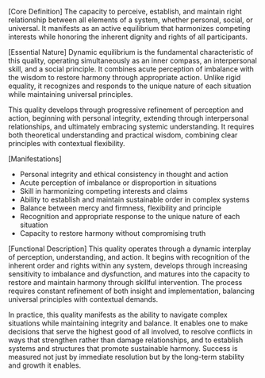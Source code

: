 [Core Definition]
The capacity to perceive, establish, and maintain right relationship between all elements of a system, whether personal, social, or universal. It manifests as an active equilibrium that harmonizes competing interests while honoring the inherent dignity and rights of all participants.

[Essential Nature]
Dynamic equilibrium is the fundamental characteristic of this quality, operating simultaneously as an inner compass, an interpersonal skill, and a social principle. It combines acute perception of imbalance with the wisdom to restore harmony through appropriate action. Unlike rigid equality, it recognizes and responds to the unique nature of each situation while maintaining universal principles.

This quality develops through progressive refinement of perception and action, beginning with personal integrity, extending through interpersonal relationships, and ultimately embracing systemic understanding. It requires both theoretical understanding and practical wisdom, combining clear principles with contextual flexibility.

[Manifestations]
- Personal integrity and ethical consistency in thought and action
- Acute perception of imbalance or disproportion in situations
- Skill in harmonizing competing interests and claims
- Ability to establish and maintain sustainable order in complex systems
- Balance between mercy and firmness, flexibility and principle
- Recognition and appropriate response to the unique nature of each situation
- Capacity to restore harmony without compromising truth

[Functional Description]
This quality operates through a dynamic interplay of perception, understanding, and action. It begins with recognition of the inherent order and rights within any system, develops through increasing sensitivity to imbalance and dysfunction, and matures into the capacity to restore and maintain harmony through skillful intervention. The process requires constant refinement of both insight and implementation, balancing universal principles with contextual demands.

In practice, this quality manifests as the ability to navigate complex situations while maintaining integrity and balance. It enables one to make decisions that serve the highest good of all involved, to resolve conflicts in ways that strengthen rather than damage relationships, and to establish systems and structures that promote sustainable harmony. Success is measured not just by immediate resolution but by the long-term stability and growth it enables.